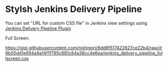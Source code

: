 Stylsh Jenkins Delivery Pipeline
================================

You can set "URL for custom CSS file" in Jenkins view settings using [Jenkins Delivery Pipeline Plugin](https://wiki.jenkins-ci.org/display/JENKINS/Delivery+Pipeline+Plugin)

Full Screen:

https://gist.githubusercontent.com/nishigori/6dd8f517422827ce22b4/raw/d9b00dd1e694a9a14f1f795c681c84a38cc4e6ea/jenkins_delivery_pipeline_fullscreen.css